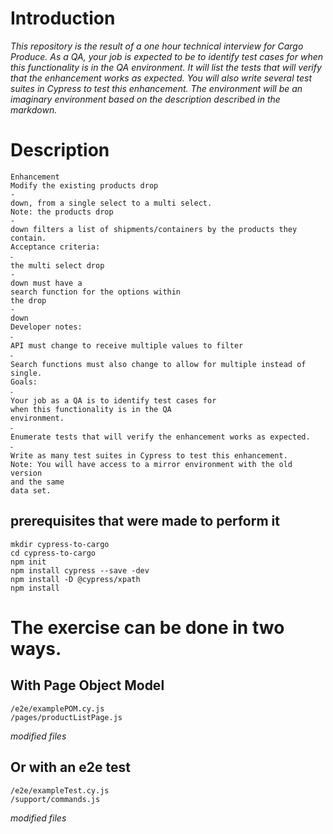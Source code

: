 
# Introduction

_This repository is the result of a one hour technical interview for Cargo Produce. As a QA, your job is expected to be to identify test cases for when this functionality is in the QA environment. It will list the tests that will verify that the enhancement works as expected. You will also write several test suites in Cypress to test this enhancement. The environment will be an imaginary environment based on the description described in the markdown._

# Description

```
Enhancement
Modify the existing products drop
-
down, from a single select to a multi select.
Note: the products drop
-
down filters a list of shipments/containers by the products they
contain.
Acceptance criteria:
⁃
the multi select drop
-
down must have a
search function for the options within
the drop
-
down
Developer notes:
⁃
API must change to receive multiple values to filter
⁃
Search functions must also change to allow for multiple instead of single.
Goals:
⁃
Your job as a QA is to identify test cases for
when this functionality is in the QA
environment.
⁃
Enumerate tests that will verify the enhancement works as expected.
⁃
Write as many test suites in Cypress to test this enhancement.
Note: You will have access to a mirror environment with the old version
and the same
data set.
```

## prerequisites that were made to perform it
```
mkdir cypress-to-cargo
cd cypress-to-cargo
npm init
npm install cypress --save -dev
npm install -D @cypress/xpath
npm install
```

# The exercise can be done in two ways.

## With Page Object Model
```
/e2e/examplePOM.cy.js
/pages/productListPage.js
```
_modified files_

## Or with an e2e test
```
/e2e/exampleTest.cy.js
/support/commands.js
```
_modified files_

